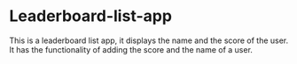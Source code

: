 # Leaderboard-list-app
This is a leaderboard list app, it displays the name and the score of the user. It has the functionality of adding the score and the name of a user.
